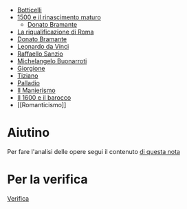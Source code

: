 - [Botticelli](Botticelli.md)
- [1500 e il rinascimento maturo](./Rinascimento%20Maturo/1500%20e%20il%20rinascimento%20maturo.md)
	- [Donato Bramante](./Rinascimento%20Maturo/Donato%20Bramante/Donato%20Bramante.md)
- [La riqualificazione di Roma](La%20riqualificazione%20di%20Roma.md)
- [Donato Bramante](Donato%20Bramante.md)
- [Leonardo da Vinci](Leonardo%20da%20Vinci.md)
- [Raffaello Sanzio](Raffaello%20Sanzio.md)
- [Michelangelo Buonarroti](Michelangelo%20Buonarroti.md)
- [Giorgione](./Pittura%20Veneta/Giorgione/Giorgione.md)
- [Tiziano](./Pittura%20Veneta/Tiziano/Tiziano.md)
- [Palladio](Palladio.md)
- [Il Manierismo](Il%20Manierismo.md)
- [Il 1600 e il barocco](./Il%20Barocco/Contesto%20Storico.md)
- [[Romanticismo]]

# Aiutino
Per fare l'analisi delle opere segui il contenuto [di questa nota](Analisi%20delle%20opere.md)
# Per la verifica
[Verifica](Verifica.md)